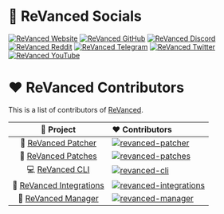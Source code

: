 # 📌 ReVanced Socials

[![ReVanced Website](https://user-images.githubusercontent.com/13122796/178031589-aa43db16-46b0-4b75-bff9-cc889fbfbb40.png)](https://revanced.app)
[![ReVanced GitHub](https://user-images.githubusercontent.com/13122796/178027442-bc6a6dd2-bc7a-4373-be1c-b178905654f8.png)](https://github.com/revanced)
[![ReVanced Discord](https://user-images.githubusercontent.com/13122796/178032563-d4e084b7-244e-4358-af50-26bde6dd4996.png)](https://revanced.app/discord)
[![ReVanced Reddit](https://user-images.githubusercontent.com/13122796/178032351-9d9d5619-8ef7-470a-9eec-2744ece54553.png)](https://reddit.com/r/revancedapp)
[![ReVanced Telegram](https://user-images.githubusercontent.com/13122796/178032213-faf25ab8-0bc3-4a94-a730-b524c96df124.png)](https://t.me/app_revanced)
[![ReVanced Twitter](https://user-images.githubusercontent.com/13122796/178032018-6da37214-7474-4641-a1da-7af7db3a31cd.png)](https://twitter/revancedapp)
[![ReVanced YouTube](https://user-images.githubusercontent.com/13122796/178032714-c51c7492-0666-44ac-99c2-f003a695ab50.png)](https://www.youtube.com/c/ReVanced)

# ♥️ ReVanced Contributors

This is a list of contributors of [ReVanced](https://revanced.app).

[revanced-patcher]: https://contrib.rocks/image?repo=revanced/revanced-patcher
[revanced-patches]: https://contrib.rocks/image?repo=revanced/revanced-patches
[revanced-cli]: https://contrib.rocks/image?repo=revanced/revanced-cli
[revanced-integrations]: https://contrib.rocks/image?repo=revanced/revanced-integrations
[revanced-manager]: https://contrib.rocks/image?repo=revanced/revanced-manager

|        🔻 Project        | ❤ Contributors                                                                                    |
| :----------------------: | :------------------------------------------------------------------------------------------------ |
|   💉 [ReVanced Patcher](https://github.com/revanced/revanced-patcher)    | [![revanced-patcher]](https://github.com/revanced/revanced-patcher/graphs/contributors)           |
|   🧩 [ReVanced Patches](https://github.com/revanced/revanced-patches)    | [![revanced-patches]](https://github.com/revanced/revanced-patches/graphs/contributors)           |
|     💻 [ReVanced CLI](https://github.com/revanced/revanced-cli)      | [![revanced-cli]](https://github.com/revanced/revanced-cli/graphs/contributors)                   |
| 🔩 [ReVanced Integrations](https://github.com/revanced/revanced-integrations) | [![revanced-integrations]](https://github.com/revanced/revanced-integrations/graphs/contributors) |
|    💊 [ReVanced Manager](https://github.com/revanced/revanced-manager)   | [![revanced-manager]](https://github.com/revanced/revanced-manager/graphs/contributors)           |
